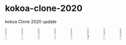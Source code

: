 # kokoa-clone-2020

kokoa Clone 2020 update

<p float="left">
<img width="10%" alt="1" src="https://user-images.githubusercontent.com/62577565/182755067-38c9e4fc-0469-4a76-8f70-f4e1e94b3ecc.png">
<img width="10%" alt="2" src="https://user-images.githubusercontent.com/62577565/182755066-ff502ea2-e883-4467-991b-c9525eb25be0.png">
<img width="10%" alt="3" src="https://user-images.githubusercontent.com/62577565/182755064-8f9e42d6-26b6-41f6-8689-7f697734a034.png">
<img width="10%" alt="4" src="https://user-images.githubusercontent.com/62577565/182755063-6d25fe45-52de-47ef-ac48-83eb4fcdc11e.png">

<img width="10%" alt="5" src="https://user-images.githubusercontent.com/62577565/182755060-faa24443-03af-45d0-ba23-88af9bfd3126.png">
<img width="10%" alt="6" src="https://user-images.githubusercontent.com/62577565/182755056-f146b159-bb1f-4fe8-96af-d5943bd25ee3.png">

<img width="10%" alt="7" src="https://user-images.githubusercontent.com/62577565/182755048-1ebf4819-68a9-4b49-9360-8426497887b4.png">
<img width="10%" alt="9" src="https://user-images.githubusercontent.com/62577565/182755048-1ebf4819-68a9-4b49-9360-8426497887b4.png">

</p>


